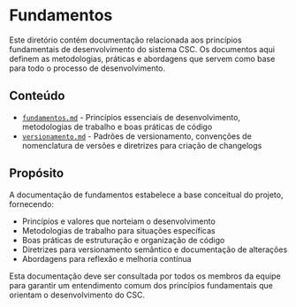 # Fundamentos

Este diretório contém documentação relacionada aos princípios fundamentais de desenvolvimento do sistema CSC. Os documentos aqui definem as metodologias, práticas e abordagens que servem como base para todo o processo de desenvolvimento.

## Conteúdo

- [`fundamentos.md`](./fundamentos.md) - Princípios essenciais de desenvolvimento, metodologias de trabalho e boas práticas de código
- [`versionamento.md`](./versionamento.md) - Padrões de versionamento, convenções de nomenclatura de versões e diretrizes para criação de changelogs

## Propósito

A documentação de fundamentos estabelece a base conceitual do projeto, fornecendo:

- Princípios e valores que norteiam o desenvolvimento
- Metodologias de trabalho para situações específicas
- Boas práticas de estruturação e organização de código
- Diretrizes para versionamento semântico e documentação de alterações
- Abordagens para reflexão e melhoria contínua

Esta documentação deve ser consultada por todos os membros da equipe para garantir um entendimento comum dos princípios fundamentais que orientam o desenvolvimento do CSC. 